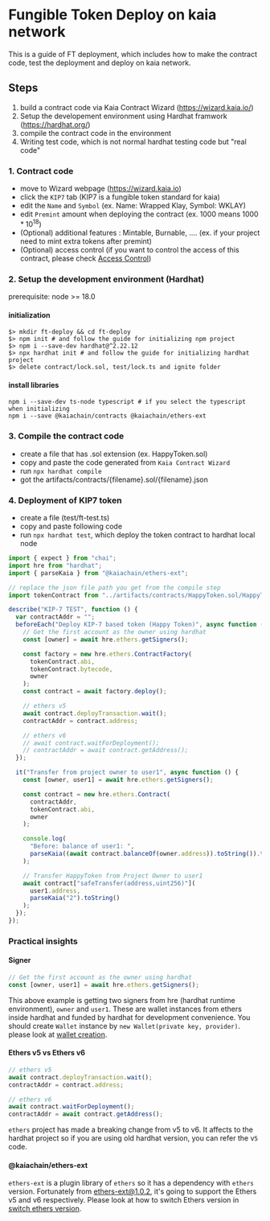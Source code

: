 # Fungible Token Deploy on kaia network

This is a guide of FT deployment, which includes how to make the contract code, test the deployment and deploy on kaia network.

## Steps

1. build a contract code via Kaia Contract Wizard (https://wizard.kaia.io/)
2. Setup the developement environment using Hardhat framwork (https://hardhat.org/)
3. compile the contract code in the environment
4. Writing test code, which is not normal hardhat testing code but "real code"

### 1. Contract code

- move to Wizard webpage (https://wizard.kaia.io)
- click the `KIP7` tab (KIP7 is a fungible token standard for kaia)
- edit the `Name` and `Symbol` (ex. Name: Wrapped Klay, Symbol: WKLAY)
- edit `Premint` amount when deploying the contract (ex. 1000 means $1000 * 10^{18}$)
- (Optional) additional features : Mintable, Burnable, .... (ex. if your project need to mint extra tokens after premint)
- (Optional) access control (if you want to control the access of this contract, please check [Access Control](https://docs.openzeppelin.com/contracts/2.x/access-control))

### 2. Setup the development environment (Hardhat)

prerequisite: node >= 18.0

#### initialization

```shell
$> mkdir ft-deploy && cd ft-deploy
$> npm init # and follow the guide for initializing npm project
$> npm i --save-dev hardhat@^2.22.12
$> npx hardhat init # and follow the guide for initializing hardhat project
$> delete contract/lock.sol, test/lock.ts and ignite folder
```

#### install libraries

```shell
npm i --save-dev ts-node typescript # if you select the typescript when initializing
npm i --save @kaiachain/contracts @kaiachain/ethers-ext
```

### 3. Compile the contract code

- create a file that has .sol extension (ex. HappyToken.sol)
- copy and paste the code generated from `Kaia Contract Wizard`
- run `npx hardhat compile`
- got the artifacts/contracts/{filename}.sol/{filename}.json

### 4. Deployment of KIP7 token

- create a file (test/ft-test.ts)
- copy and paste following code
- run `npx hardhat test`, which deploy the token contract to hardhat local node

```js
import { expect } from "chai";
import hre from "hardhat";
import { parseKaia } from "@kaiachain/ethers-ext";

// replace the json file path you get from the compile step
import tokenContract from "../artifacts/contracts/HappyToken.sol/HappyToken.json";

describe("KIP-7 TEST", function () {
  var contractAddr = "";
  beforeEach("Deploy KIP-7 based token (Happy Token)", async function () {
    // Get the first account as the owner using hardhat
    const [owner] = await hre.ethers.getSigners();

    const factory = new hre.ethers.ContractFactory(
      tokenContract.abi,
      tokenContract.bytecode,
      owner
    );
    const contract = await factory.deploy();

    // ethers v5
    await contract.deployTransaction.wait();
    contractAddr = contract.address;

    // ethers v6
    // await contract.waitForDeployment();
    // contractAddr = await contract.getAddress();
  });

  it("Transfer from project owner to user1", async function () {
    const [owner, user1] = await hre.ethers.getSigners();

    const contract = new hre.ethers.Contract(
      contractAddr,
      tokenContract.abi,
      owner
    );

    console.log(
      "Before: balance of user1: ",
      parseKaia((await contract.balanceOf(owner.address)).toString()).toString()
    );

    // Transfer HappyToken from Project Owner to user1
    await contract["safeTransfer(address,uint256)"](
      user1.address,
      parseKaia("2").toString()
    );
  });
});
```

### Practical insights

#### Signer

```js
// Get the first account as the owner using hardhat
const [owner, user1] = await hre.ethers.getSigners();
```

This above example is getting two signers from hre (hardhat runtime environment), `owner` and `user1`. These are wallet instances from ethers inside hardhat and funded by hardhat for development convenience. You should create `Wallet` instance by `new Wallet(private key, provider)`. please look at [wallet creation](https://github.com/kaiachain/kaia-sdk/blob/dev/ethers-ext/example/v6/transactions/Basic_08_TxTypeValueTransfer.js#L16).

#### Ethers v5 vs Ethers v6

```js
// ethers v5
await contract.deployTransaction.wait();
contractAddr = contract.address;

// ethers v6
await contract.waitForDeployment();
contractAddr = await contract.getAddress();
```

`ethers` project has made a breaking change from v5 to v6. It affects to the hardhat project so if you are using old hardhat version, you can refer the v`5` code.

#### @kaiachain/ethers-ext

`ethers-ext` is a plugin library of `ethers` so it has a dependency with `ethers` version. Fortunately from ethers-ext@1.0.2, it's going to support the Ethers v5 and v6 respectively. Please look at how to switch Ethers version in [switch ethers version](https://github.com/kaiachain/kaia-sdk/pull/7#issue-2383160474).
